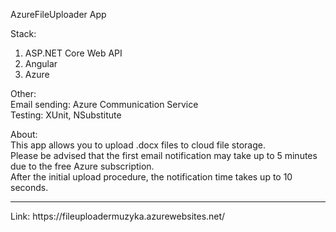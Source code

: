 AzureFileUploader App

Stack:
1) ASP.NET Core Web API
2) Angular
3) Azure

Other: <br>
 Email sending: Azure Communication Service <br>
 Testing: XUnit, NSubstitute

About: <br>
This app allows you to upload .docx files to cloud file storage.<br>
Please be advised that the first email notification may take up to 5 minutes due to the free Azure subscription.<br> After the initial upload procedure, the notification time takes up to 10 seconds.
<hr>
Link: https://fileuploadermuzyka.azurewebsites.net/
